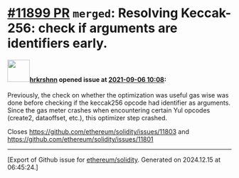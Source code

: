 # [\#11899 PR](https://github.com/ethereum/solidity/pull/11899) `merged`: Resolving Keccak-256: check if arguments are identifiers early.

#### <img src="https://avatars.githubusercontent.com/u/13174375?u=52d702cb6bec53b561afa293cf9cd53ef7a63924&v=4" width="50">[hrkrshnn](https://github.com/hrkrshnn) opened issue at [2021-09-06 10:08](https://github.com/ethereum/solidity/pull/11899):

Previously, the check on whether the optimization was useful gas wise was done before checking if
the keccak256 opcode had identifier as arguments. Since the gas meter crashes when encountering
certain Yul opcodes (create2, dataoffset, etc.), this optimizer step crashed.

Closes https://github.com/ethereum/solidity/issues/11803 and https://github.com/ethereum/solidity/issues/11801




-------------------------------------------------------------------------------



[Export of Github issue for [ethereum/solidity](https://github.com/ethereum/solidity). Generated on 2024.12.15 at 06:45:24.]

